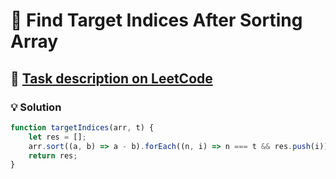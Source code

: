 # 📝 Find Target Indices After Sorting Array

## 🔗 [Task description on LeetCode](https://leetcode.com/problems/find-target-indices-after-sorting-array/description/)

### 💡 Solution

```javascript
function targetIndices(arr, t) {
    let res = [];
    arr.sort((a, b) => a - b).forEach((n, i) => n === t && res.push(i))
    return res;
}
```

